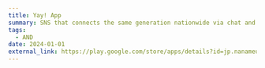 ```yaml
---
title: Yay! App
summary: SNS that connects the same generation nationwide via chat and call. Tech Stacks - MVVM, Kotlin, Jetpack Compose, Koin, Coroutine, RxJava and Realm.
tags:
  - AND
date: 2024-01-01
external_link: https://play.google.com/store/apps/details?id=jp.nanameue.yay
---
```


